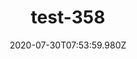 ---
title: test-358
date: 2020-07-30T07:53:59.980Z
banner_subcontent: asdfsf
category: Fact sheets
focus: Support for leaders, colleagues and staff
role: Sole trader
organisation_size: Small (10-49 employees)
industry: Occupational health & rehabilitation
content: Lorem ipsum dolor sit amet, consectetur adipiscing elit, sed do eiusmod tempor incididunt ut labore et dolore magna aliqua. Ut enim ad minim veniam, quis nostrud exercitation ullamco laboris nisi ut aliquip ex ea commodo consequat. Duis aute irure dolor in reprehenderit in voluptate velit esse cillum dolore eu fugiat nulla pariatur. Excepteur sint occaecat cupidatat non proident, sunt in culpa qui officia deserunt mollit anim id est laborum.
---